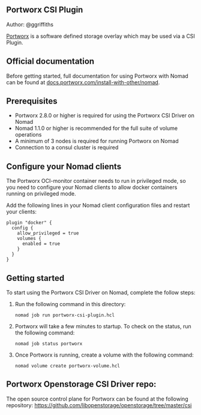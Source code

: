 ## Portworx CSI Plugin

Author: @ggriffiths

[Portworx](https://portworx.com/) is a software defined storage overlay which may be used via a CSI Plugin.

## Official documentation
Before getting started, full documentation for using Portworx with Nomad can be found at [docs.portworx.com/install-with-other/nomad](https://docs.portworx.com/install-with-other/nomad).

## Prerequisites

* Portworx 2.8.0 or higher is required for using the Portworx CSI Driver on Nomad
* Nomad 1.1.0 or higher is recommended for the full suite of volume operations
* A minimum of 3 nodes is required for running Portworx on Nomad
* Connection to a consul cluster is required

## Configure your Nomad clients

The Portworx OCI-monitor container needs to run in privileged mode, so you need to configure your Nomad clients to allow docker containers running on privileged mode.

Add the following lines in your Nomad client configuration files and restart your clients:

```hcl
plugin "docker" {
  config {
    allow_privileged = true
    volumes {
      enabled = true
    }
  }
}
```

## Getting started

To start using the Portworx CSI Driver on Nomad, complete the follow steps:


1. Run the following command in this directory:

    ```
    nomad job run portworx-csi-plugin.hcl
    ```

2. Portworx will take a few minutes to startup. To check on the status, run the following command:

    ```
    nomad job status portworx
    ```

3. Once Portworx is running, create a volume with the following command:

    ```
    nomad volume create portworx-volume.hcl
    ```

## Portworx Openstorage CSI Driver repo:

The open source control plane for Portworx can be found at the following repository:
https://github.com/libopenstorage/openstorage/tree/master/csi
